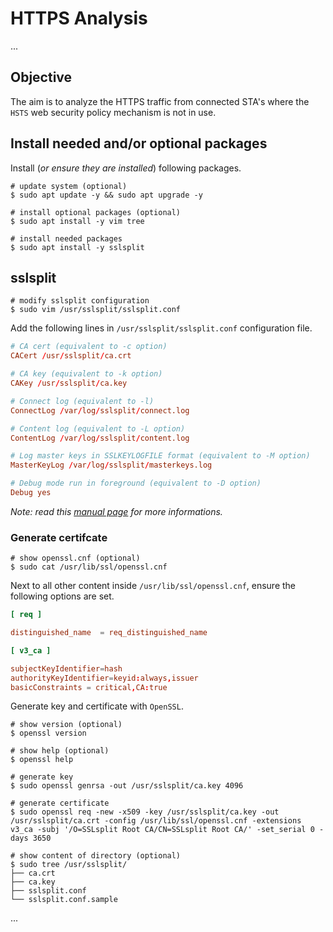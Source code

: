 # HTTPS Analysis

...

## Objective

The aim is to analyze the HTTPS traffic from connected STA's where the `HSTS` web security policy mechanism is not in use.

## Install needed and/or optional packages

Install (_or ensure they are installed_) following packages.

```shell
# update system (optional)
$ sudo apt update -y && sudo apt upgrade -y

# install optional packages (optional)
$ sudo apt install -y vim tree

# install needed packages
$ sudo apt install -y sslsplit
```

## sslsplit

```shell
# modify sslsplit configuration
$ sudo vim /usr/sslsplit/sslsplit.conf
```

Add the following lines in `/usr/sslsplit/sslsplit.conf` configuration file.

```sslsplit.conf
# CA cert (equivalent to -c option)
CACert /usr/sslsplit/ca.crt

# CA key (equivalent to -k option)
CAKey /usr/sslsplit/ca.key

# Connect log (equivalent to -l)
ConnectLog /var/log/sslsplit/connect.log

# Content log (equivalent to -L option)
ContentLog /var/log/sslsplit/content.log

# Log master keys in SSLKEYLOGFILE format (equivalent to -M option)
MasterKeyLog /var/log/sslsplit/masterkeys.log

# Debug mode run in foreground (equivalent to -D option)
Debug yes
```

_Note: read this [manual page](https://mirror.roe.ch/rel/sslsplit/sslsplit-0.5.5.conf.5.txt) for more informations._

### Generate certifcate

```shell
# show openssl.cnf (optional)
$ sudo cat /usr/lib/ssl/openssl.cnf
```

Next to all other content inside `/usr/lib/ssl/openssl.cnf`, ensure the following options are set.

```openssl.cnf
[ req ]

distinguished_name	= req_distinguished_name

[ v3_ca ]

subjectKeyIdentifier=hash
authorityKeyIdentifier=keyid:always,issuer
basicConstraints = critical,CA:true
```

Generate key and certificate with `OpenSSL`.

```shell
# show version (optional)
$ openssl version

# show help (optional)
$ openssl help

# generate key
$ sudo openssl genrsa -out /usr/sslsplit/ca.key 4096

# generate certificate
$ sudo openssl req -new -x509 -key /usr/sslsplit/ca.key -out /usr/sslsplit/ca.crt -config /usr/lib/ssl/openssl.cnf -extensions v3_ca -subj '/O=SSLsplit Root CA/CN=SSLsplit Root CA/' -set_serial 0 -days 3650

# show content of directory (optional)
$ sudo tree /usr/sslsplit/
├── ca.crt
├── ca.key
├── sslsplit.conf
└── sslsplit.conf.sample
```

...



